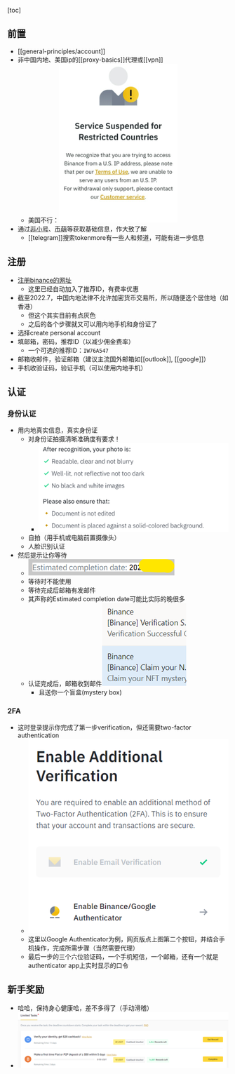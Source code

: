 [toc]
## 前置
- [[general-principles/account]]
- 非中国内地、美国ip的[[proxy-basics]]代理或[[vpn]]
  - 美国不行：![](us-ip.png)
- 通过[非小号](https://www.feixiaohao.co/)、[币萌](https://bimeng.org/)等获取基础信息，作大致了解
  - [[telegram]]搜索tokenmore有一些人和频道，可能有进一步信息

## 注册
- [注册binance的网址](https://accounts.binance.com/en/register?ref=IW76A547)
  - 这里已经自动加入了推荐ID，有费率优惠
- 截至2022.7，中国内地法律不允许加密货币交易所，所以随便选个居住地（如香港）
  - 但这个其实目前有点灰色
  - 之后的各个步骤就又可以用内地手机和身份证了
- 选择create personal account
- 填邮箱，密码，推荐ID（以减少佣金费率）
  - 一个可选的推荐ID：`IW76A547`
- 邮箱收邮件，验证邮箱（建议主流国外邮箱如[[outlook]], [[google]]）
- 手机收验证码，验证手机（可以使用内地手机）
## 认证
### 身份认证
- 用内地真实信息，真实身份证
  - 对身份证拍摄清晰准确度有要求！
    - ![](after-recognition.png)
  - 自拍（用手机或电脑前置摄像头）
  - 人脸识别认证
- 然后提示让你等待
  - ![](estimated-completion-date.png)
  - 等待时不能使用
  - 等待完成后邮箱有发邮件
  - 其声称的Estimated completion date可能比实际的晚很多
  - 认证完成后，邮箱收到邮件![](verification-success.png)
    - 且送你一个盲盒(mystery box)
### 2FA
- 这时登录提示你完成了第一步verification，但还需要two-factor authentication
  - ![](2FA.png)
  - 这里以Google Authenticator为例，网页版点上图第二个按钮，并结合手机操作，完成所需步骤（当然需要代理）
  - 最后一步的三个六位验证码，一个手机短信，一个邮箱，还有一个就是authenticator app上实时显示的口令
## 新手奖励
- 哈哈，保持身心健康哈，差不多得了（手动滑稽）
- ![](reward.png)